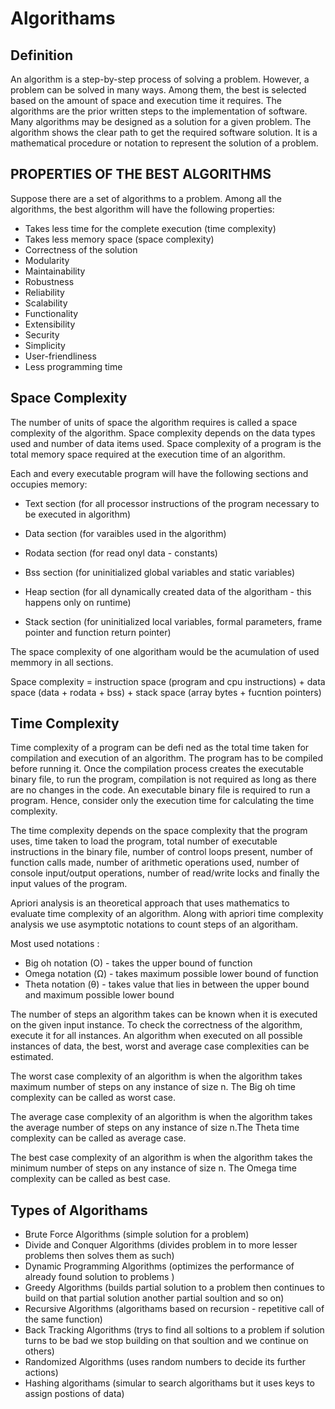 # Algorithams

## Definition

An algorithm is a step-by-step process of solving a problem. 
However, a problem can be solved in many ways. 
Among them, the best is selected based on the amount of space and execution time it requires. 
The algorithms are the prior written steps to the implementation of software. 
Many algorithms may be designed as a solution for a given problem. 
The algorithm shows the clear path to get the required software solution. 
It is a mathematical procedure or notation to represent the solution of a problem. 

## PROPERTIES OF THE BEST ALGORITHMS

Suppose there are a set of algorithms to a problem. Among all the algorithms, the best algorithm will have the
following properties:
 - Takes less time for the complete execution (time complexity)
 - Takes less memory space (space complexity)
 - Correctness of the solution
 - Modularity
 - Maintainability
 - Robustness
 - Reliability
 - Scalability
 - Functionality
 - Extensibility
 - Security
 - Simplicity
 - User-friendliness
 - Less programming time

## Space Complexity

The number of units of space the algorithm requires is called a space complexity of the algorithm.
Space complexity depends on the data types used and number of data items used.
Space complexity of a program is the total memory space required at the execution time of an algorithm. 

Each and every executable program will have the following sections and occupies memory:

- Text section (for all processor instructions of the program necessary to be executed in algorithm)

- Data section (for varaibles used in the algorithm)

- Rodata section (for read onyl data - constants)

- Bss section (for uninitialized global variables and static variables)

- Heap section (for all dynamically created data of the algoritham - this happens only on runtime)

- Stack section (for uninitialized local variables, formal parameters, frame pointer and function return pointer)

The space complexity of one algoritham would be the acumulation of used memmory in all sections.

Space complexity = instruction space (program and cpu instructions) + data space (data + rodata + bss) + stack space (array bytes + fucntion pointers) 

## Time Complexity

Time complexity of a program can be defi ned as the total time taken for compilation and execution of an algorithm.
The program has to be compiled before running it. Once the compilation process creates the executable binary file, to
run the program, compilation is not required as long as there are no changes in the code. An executable binary
file is required to run a program. Hence, consider only the execution time for calculating the time complexity.

The time complexity depends on the space complexity that the program uses, time taken to load the program, 
total number of executable instructions in the binary file, number of control loops present, number
of function calls made, number of arithmetic operations used, number of console input/output operations,
number of read/write locks and finally the input values of the program.

Apriori analysis is an theoretical approach that uses mathematics to evaluate time complexity of an algorithm.
Along with apriori time complexity analysis we use asymptotic notations to count steps of an algoritham.

Most used notations :
 - Big oh notation (O) - takes the upper bound of function 
 - Omega notation (Ω) - takes maximum possible lower bound of function
 - Theta notation (θ) - takes value that lies in between the upper bound and maximum possible lower bound

The number of steps an algorithm takes can be known when it is executed on the given input instance. To
check the correctness of the algorithm, execute it for all instances. An algorithm when executed on all possible
instances of data, the best, worst and average case complexities can be estimated.

The worst case complexity of an algorithm is when the algorithm takes maximum number of steps on any
instance of size n. The Big oh time complexity can be called as worst case.

The average case complexity of an algorithm is when the algorithm takes the average number of steps on any
instance of size n.The Theta time complexity can be called as average case.

The best case complexity of an algorithm is when the algorithm takes the minimum number of steps on any
instance of size n. The Omega time complexity can be called as best case.

## Types of Algorithams

- Brute Force Algorithms (simple solution for a problem)
- Divide and Conquer Algorithms (divides problem in to more lesser problems then solves them as such)
- Dynamic Programming Algorithms (optimizes the performance of already found solution to problems )
- Greedy Algorithms (builds partial solution to a problem then continues to build on that partial solution another partial soultion and so on)
- Recursive Algorithms (algorithams based on recursion - repetitive call of the same function)
- Back Tracking Algorithms (trys to find all soltions to a problem if solution turns to be bad we stop building on that soultion and we continue on others)
- Randomized Algorithms (uses random numbers to decide its further actions)
- Hashing algorithams (simular to search algorithams but it uses keys to assign postions of data)